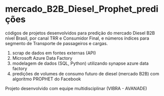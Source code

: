 # mercado_B2B_Diesel_Prophet_predições
códigos de projetos desenvolvidos para predição do mercado Diesel B2B nível Brasil, por canal TRR e Consumidor Final, e números índices para segmento de Transporte de passageiros e cargas.

1. scrap de dados em fontes externas (API)
2. Microsoft Azure Data Factory
3. modelagem de dados (SQL, Python) utilizando synapse azure data factory
4. predições de volumes de consumo futuro de diesel (mercado B2B) com algoritmo PROPHET do Facebook

Projeto desenvolvido com equipe multidisciplinar (VIBRA - AVANADE)
